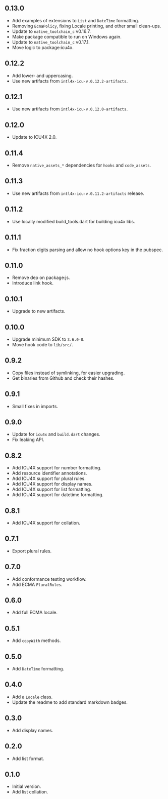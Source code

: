 ## 0.13.0

- Add examples of extensions to `List` and `DateTime` formatting.
- Removing `EcmaPolicy`, fixing Locale printing, and other small clean-ups.
- Update to `native_toolchain_c` v0.16.7.
- Make package compatible to run on Windows again.
- Update to `native_toolchain_c` v0.17.1.
- Move logic to package:icu4x.

## 0.12.2

- Add lower- and uppercasing.
- Use new artifacts from `intl4x-icu-v.0.12.2-artifacts`.

## 0.12.1

- Use new artifacts from `intl4x-icu-v.0.12.0-artifacts`.

## 0.12.0

- Update to ICU4X 2.0.

## 0.11.4

- Remove `native_assets_*` dependencies for `hooks` and `code_assets`.

## 0.11.3

- Use new artifacts from `intl4x-icu-v.0.11.2-artifacts` release.

## 0.11.2

- Use locally modified build_tools.dart for building icu4x libs.

## 0.11.1

- Fix fraction digits parsing and allow no hook options key in the pubspec.

## 0.11.0

- Remove dep on package:js.
- Introduce link hook.

## 0.10.1

- Upgrade to new artifacts.

## 0.10.0

- Upgrade minimum SDK to `3.6.0-0`.
- Move hook code to `lib/src/`.

## 0.9.2

- Copy files instead of symlinking, for easier upgrading.
- Get binaries from Github and check their hashes.

## 0.9.1

- Small fixes in imports.

## 0.9.0

- Update for `icu4x` and `build.dart` changes.
- Fix leaking API.

## 0.8.2

- Add ICU4X support for number formatting.
- Add resource identifier annotations.
- Add ICU4X support for plural rules.
- Add ICU4X support for display names.
- Add ICU4X support for list formatting.
- Add ICU4X support for datetime formatting.

## 0.8.1

- Add ICU4X support for collation.

## 0.7.1

- Export plural rules.

## 0.7.0

- Add conformance testing workflow.
- Add ECMA `PluralRules`.

## 0.6.0

- Add full ECMA locale.

## 0.5.1

- Add `copyWith` methods.

## 0.5.0

- Add `DateTime` formatting.

## 0.4.0

- Add a `Locale` class.
- Update the readme to add standard markdown badges.

## 0.3.0

- Add display names.

## 0.2.0

- Add list format.

## 0.1.0

- Initial version.
- Add list collation.

